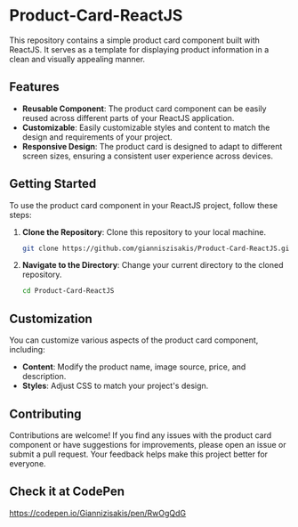 # Product-Card-ReactJS

This repository contains a simple product card component built with ReactJS. It serves as a template for displaying product information in a clean and visually appealing manner.

## Features

- **Reusable Component**: The product card component can be easily reused across different parts of your ReactJS application.
- **Customizable**: Easily customizable styles and content to match the design and requirements of your project.
- **Responsive Design**: The product card is designed to adapt to different screen sizes, ensuring a consistent user experience across devices.

## Getting Started

To use the product card component in your ReactJS project, follow these steps:

1. **Clone the Repository**: Clone this repository to your local machine.

    ```bash
    git clone https://github.com/gianniszisakis/Product-Card-ReactJS.git
    ```

2. **Navigate to the Directory**: Change your current directory to the cloned repository.

    ```bash
    cd Product-Card-ReactJS
    ```

## Customization

You can customize various aspects of the product card component, including:

- **Content**: Modify the product name, image source, price, and description.
- **Styles**: Adjust CSS to match your project's design.

## Contributing

Contributions are welcome! If you find any issues with the product card component or have suggestions for improvements, please open an issue or submit a pull request. Your feedback helps make this project better for everyone.

## Check it at CodePen

https://codepen.io/Giannizisakis/pen/RwOgQdG